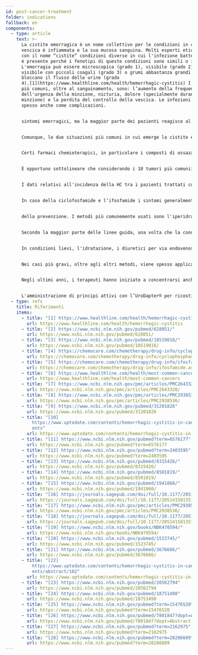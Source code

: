 ```yaml
---
id: post-cancer-treatment
folder: indications
fallback: en
components:
  - type: article
    text: >-
      La cistite emorragica è un nome collettivo per le condizioni in cui la
      vescica è infiammata e la sua mucosa sanguina. Molti esperti etichettano
      con il nome “cistite” condizioni diverse in cui l'infezione batterica non
      è presente perché i fenotipi di queste condizioni sono simili o identici.
      L'emorragia può essere microscopica (grado 1), visibile (grado 2),
      visibile con piccoli coaguli (grado 3) o grumi abbastanza grandi che
      bloccano il flusso delle urine (grado
      4).[1](https://www.healthline.com/health/hemorrhagic-cystitis) I sintomi
      più comuni, oltre al sanguinamento, sono: l’aumento della frequenza e
      dell'urgenza della minzione, nicturia, dolore (specialmente durante la
      minzione) e la perdita del controllo della vescica. Le infezioni accadono
      spesso anche come complicazioni.


      sintomi emorragici, ma la maggior parte dei pazienti reagisce al trattamento antibatterico; pertanto, queste infezioni raramente provocano HC cronica e/o ricorrente. Certi composti utilizzati nel settore dell'industria (ad esempio anilina e toluidina) possono pure causare HC. Questa condizione generalmente sparisce una volta che il paziente non è più esposto alla tossina.[2](https://www.ncbi.nlm.nih.gov/pubmed/628051/) Un paio di virus possono causare HC; ciò nonostante, la condizione si sviluppa principalmente in età molto giovane (nel qual caso scompare in un paio di giorni) o se il sistema immunitario del paziente è seriamente compromesso, ad es. dopo un trapianto di midollo osseo o renale.[3](https://www.ncbi.nlm.nih.gov/pubmed/18519018/)


      Comunque, le due situazioni più comuni in cui emerge la cistite emorragica sono associate a metodi di oncoterapia ampiamente utilizzati. Queste condizioni possono svilupparsi dopo la chemioterapia o la radioterapia. Perciò, sono spesso chiamate rispettivamente cistite chemioterapica e cistite da radiazioni. Occorre ricordare che la definizione di cistite emorragica è generica e ci sono differenze tra autori e paesi; diverse malattie sono etichettate come HC indipendentemente dalla loro causa. In questo documento, per questo concetto, si dovrebbero intendere le ultime due condizioni post cancro.


      Certi farmaci chemioterapici, in particolare i composti di ossazafosforina, come la ciclofosfamide e l'ifosfamide causano HC con maggiore frequenza. Questi farmaci sono ampiamente utilizzati in diversi protocolli chemioterapici, compreso il trattamento dei tumori solidi e linfomi.[4](https://chemocare.com/chemotherapy/drug-info/cyclophosphamide.aspx),[5](https://chemocare.com/chemotherapy/drug-info/ifosfamide.aspx)


      É opportuno sottolineare che considerando i 10 tumori più comuni[6](https://www.healthline.com/health/most-common-cancers) negli Stati Uniti, la ciclofosfamide e/o l'ifosfamide possono essere somministrate per le seguenti condizioni (la frequenza è indicata tra parentesi) cancro al seno (1°), cancro ai polmoni (2°), cancro della vescica (6°), linfoma non Hodgkin (7°), leucemia (10°). Per quanto riguarda la leucemia, c'è una probabilità del 30% di sviluppare la cistite come effetto collaterale.[7](https://www.ncbi.nlm.nih.gov/pmc/articles/PMC2643320/) Inoltre, questi non sono gli unici farmaci chemioterapici che possono provocare la cistite emorragica.


      I dati relativi all'incidenza della HC tra i pazienti trattati con questi farmaci sono controversi; si afferma che l’insorgenza è tra il 7 e il 53%, circa lo 0,6-15% dei pazienti è affetto da emorragie gravi.[8](https://www.ncbi.nlm.nih.gov/pmc/articles/PMC2938536/) In effetti, durante il trattamento del cancro, l'effetto tossico che il farmaco esprime nel la vescica limita spesso il dosaggio. Dopo la radioterapia dell'area pelvica l'incidenza della cistite da radiazioni è dell'11-20%.[9](https://www.ncbi.nlm.nih.gov/pubmed/31201826)


      In caso della ciclofosfamide e l’ifosfamide i sintomi generalmente si osservano dopo la somministrazione della prima dose e durano 4-5 giorni.[10](https://www.uptodate.com/contents/hemorrhagic-cystitis-in-cancer-patients) D'altra parte, certi altri composti, come ad. es. il busulfano, possono provocare la cistite da chemioterapia anni dopo l'esposizione[11](https://www.ncbi.nlm.nih.gov/pubmed?term=6576177) e l'effetto negativo di una radioterapia che si presenta in forma della cistite da radioterapia può manifestarsi addirittura 10 o 20 anni dopo.[12](https://www.ncbi.nlm.nih.gov/pubmed?term=2403595)


      della prevenzione. I metodi più comunemente usati sono l'iperidratazione, l'irrigazione continua della vescica utilizzando una soluzione salina, con o senza alcalinizzazione, l'ossigenoterapia iperbarica, la somministrazione di mesna (un composto sulfidrilico) o l’ialuronato di sodio intravescicale per la ricostituzione dello strato di GAG).[13](https://www.ncbi.nlm.nih.gov/pubmed/8315426/),[14](https://www.ncbi.nlm.nih.gov/pubmed/8501819/),[15](https://www.ncbi.nlm.nih.gov/pubmed/1941060/),[16](https://journals.sagepub.com/doi/full/10.1177/2051415813512647#) Nonostante, i dati relativi alla loro efficacia sono controversi.


      Secondo la maggior parte delle linee guida, una volta che la condizione è stata diagnosticata, il trattamento suggerito dipende in gran parte dalla gravità dello stato (ad es.[17](https://www.ncbi.nlm.nih.gov/pmc/articles/PMC2938536/),[18](https://journals.sagepub.com/doi/full/10.1177/2051415813512647#)]) In tutti i casi, la stabilità emodinamica deve essere mantenuta, il che rende spesso necessaria la trasfusione di sangue.


      In condizioni lievi, l'idratazione, i diuretici per via endovenosa, gli antidolorifici e i farmaci anticolinergici della vescica possono risultare sufficienti. La continua irrigazione vescicale è anche considerata efficace.


      Nei casi più gravi, oltre agli altri metodi, viene spesso applicato il trattamento intravescicale. La terapia della cistite da chemioterapia di solito dura alcuni giorni, mentre per la cistite da radioterapia sei mesi o anche di più.[19](https://www.ncbi.nlm.nih.gov/books/NBK470594/) Esistono diversi principi attivi che sono conosciuti per prevenire l'emorragia. L'acido aminocaproico (che è simile alla lisina) inibisce l'attivazione del plasminogeno, che promuove la coagulazione del sangue.[20](https://www.ncbi.nlm.nih.gov/pubmed/1523745/)] L'allume (solfato di alluminio e ammonio o solfato di alluminio e potassio) provoca la precipitazione delle proteine e diminuisce la permeabilità capillare.[21](https://www.ncbi.nlm.nih.gov/pubmed/3676666/) Il nitrato d'argento provoca una coagulazione chimica.[22](https://www.uptodate.com/contents/hemorrhagic-cystitis-in-cancer-patients/abstract/102) La formalina, che è un’agente altamente tossica, viene utilizzata solo se il paziente non ha reagito ad altri trattamenti; secondo alcune linee guida, prima dovrebbe essere eseguita la folgorazione delle aree colpite.


      Negli ultimi anni, i terapeuti hanno iniziato a concentrarsi anche sulla ricostituzione dello strato di GAG. L’acido ialuronico, il solfato di condroitina e il polisolfato di pentosano sodico sono già stati utilizzati nella terapia dell'HC.[23](https://www.ncbi.nlm.nih.gov/pubmed/20562794)],[24](https://www.ncbi.nlm.nih.gov/pubmed/18751498),[25](https://www.ncbi.nlm.nih.gov/pubmed?term=15476520) Le prostaglandine e gli estrogeni sono pure stati somministrati, ma i risultati sono comunque controversi.[26](https://www.ncbi.nlm.nih.gov/pubmed/7801847?dopt=Abstract),[27](https://www.ncbi.nlm.nih.gov/pubmed?term=2162975),[28](https://www.ncbi.nlm.nih.gov/pubmed?term=28286609)


      L'amministrazione di principi attivi con l’UroDapter® per ricostituire lo strato di GAG è un metodo efficace senza dubbio, indipendentemente dall'indicazione stessa.
  - type: refs
    title: Riferimenti
    items:
      - title: "[1] https://www.healthline.com/health/hemorrhagic-cystitis"
        url: https://www.healthline.com/health/hemorrhagic-cystitis
      - title: "[2] https://www.ncbi.nlm.nih.gov/pubmed/628051/"
        url: https://www.ncbi.nlm.nih.gov/pubmed/628051/
      - title: "[3] https://www.ncbi.nlm.nih.gov/pubmed/18519018/"
        url: https://www.ncbi.nlm.nih.gov/pubmed/18519018/
      - title: "[4] https://chemocare.com/chemotherapy/drug-info/cyclophosphamide.aspx"
        url: https://chemocare.com/chemotherapy/drug-info/cyclophosphamide.aspx
      - title: "[5] https://chemocare.com/chemotherapy/drug-info/ifosfamide.aspx"
        url: https://chemocare.com/chemotherapy/drug-info/ifosfamide.aspx
      - title: "[6] https://www.healthline.com/health/most-common-cancers"
        url: https://www.healthline.com/health/most-common-cancers
      - title: "[7] https://www.ncbi.nlm.nih.gov/pmc/articles/PMC2643320/"
        url: https://www.ncbi.nlm.nih.gov/pmc/articles/PMC2643320/
      - title: "[8] https://www.ncbi.nlm.nih.gov/pmc/articles/PMC2938536/"
        url: https://www.ncbi.nlm.nih.gov/pmc/articles/PMC2938536/
      - title: "[9] https://www.ncbi.nlm.nih.gov/pubmed/31201826"
        url: https://www.ncbi.nlm.nih.gov/pubmed/31201826
      - title: "[10]
          https://www.uptodate.com/contents/hemorrhagic-cystitis-in-cancer-pati\
          ents"
        url: https://www.uptodate.com/contents/hemorrhagic-cystitis-in-cancer-patients
      - title: "[11] https://www.ncbi.nlm.nih.gov/pubmed?term=6576177"
        url: https://www.ncbi.nlm.nih.gov/pubmed?term=6576177
      - title: "[12] https://www.ncbi.nlm.nih.gov/pubmed?term=2403595"
        url: https://www.ncbi.nlm.nih.gov/pubmed?term=2403595
      - title: "[13] https://www.ncbi.nlm.nih.gov/pubmed/8315426/"
        url: https://www.ncbi.nlm.nih.gov/pubmed/8315426/
      - title: "[14] https://www.ncbi.nlm.nih.gov/pubmed/8501819/"
        url: https://www.ncbi.nlm.nih.gov/pubmed/8501819/
      - title: "[15] https://www.ncbi.nlm.nih.gov/pubmed/1941060/"
        url: https://www.ncbi.nlm.nih.gov/pubmed/1941060/
      - title: "[16] https://journals.sagepub.com/doi/full/10.1177/2051415813512647"
        url: https://journals.sagepub.com/doi/full/10.1177/2051415813512647
      - title: "[17] https://www.ncbi.nlm.nih.gov/pmc/articles/PMC2938536/"
        url: https://www.ncbi.nlm.nih.gov/pmc/articles/PMC2938536/
      - title: "[18] https://journals.sagepub.com/doi/full/10.1177/2051415813512647"
        url: https://journals.sagepub.com/doi/full/10.1177/2051415813512647
      - title: "[19] https://www.ncbi.nlm.nih.gov/books/NBK470594/"
        url: https://www.ncbi.nlm.nih.gov/books/NBK470594/
      - title: "[20] https://www.ncbi.nlm.nih.gov/pubmed/1523745/"
        url: https://www.ncbi.nlm.nih.gov/pubmed/1523745/
      - title: "[21] https://www.ncbi.nlm.nih.gov/pubmed/3676666/"
        url: https://www.ncbi.nlm.nih.gov/pubmed/3676666/
      - title: "[22]
          https://www.uptodate.com/contents/hemorrhagic-cystitis-in-cancer-pati\
          ents/abstract/102"
        url: https://www.uptodate.com/contents/hemorrhagic-cystitis-in-cancer-patients/abstract/102
      - title: "[23] https://www.ncbi.nlm.nih.gov/pubmed/20562794"
        url: https://www.ncbi.nlm.nih.gov/pubmed/20562794
      - title: "[24] https://www.ncbi.nlm.nih.gov/pubmed/18751498"
        url: https://www.ncbi.nlm.nih.gov/pubmed/18751498
      - title: "[25] https://www.ncbi.nlm.nih.gov/pubmed?term=15476520"
        url: https://www.ncbi.nlm.nih.gov/pubmed?term=15476520
      - title: "[26] https://www.ncbi.nlm.nih.gov/pubmed/7801847?dopt=Abstract"
        url: https://www.ncbi.nlm.nih.gov/pubmed/7801847?dopt=Abstract
      - title: "[27] https://www.ncbi.nlm.nih.gov/pubmed?term=2162975"
        url: https://www.ncbi.nlm.nih.gov/pubmed?term=2162975
      - title: "[28] https://www.ncbi.nlm.nih.gov/pubmed?term=28286609"
        url: https://www.ncbi.nlm.nih.gov/pubmed?term=28286609
---
```

